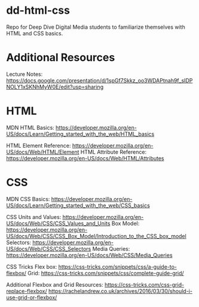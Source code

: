 # dd-html-css
Repo for Deep Dive Digital Media students to familiarize themselves with HTML and CSS basics. 

# Additional Resources 

Lecture Notes: https://docs.google.com/presentation/d/1spGf7Skkz_oo3WDAPtnah9f_sIDPNOLY1xSKNhMyW0E/edit?usp=sharing
# HTML
MDN HTML Basics: https://developer.mozilla.org/en-US/docs/Learn/Getting_started_with_the_web/HTML_basics

HTML Element Reference: https://developer.mozilla.org/en-US/docs/Web/HTML/Element
HTML Attribute Reference: https://developer.mozilla.org/en-US/docs/Web/HTML/Attributes

# CSS
MDN CSS Basics: https://developer.mozilla.org/en-US/docs/Learn/Getting_started_with_the_web/CSS_basics

CSS Units and Values: https://developer.mozilla.org/en-US/docs/Web/CSS/CSS_Values_and_Units
Box Model: https://developer.mozilla.org/en-US/docs/Web/CSS/CSS_Box_Model/Introduction_to_the_CSS_box_model
Selectors: https://developer.mozilla.org/en-US/docs/Web/CSS/CSS_Selectors
Media Queries: https://developer.mozilla.org/en-US/docs/Web/CSS/Media_Queries


CSS Tricks
  Flex box: https://css-tricks.com/snippets/css/a-guide-to-flexbox/
  Grid: https://css-tricks.com/snippets/css/complete-guide-grid/
  
Additional Flexbox and Grid Resources: 
  https://css-tricks.com/css-grid-replace-flexbox/
  https://rachelandrew.co.uk/archives/2016/03/30/should-i-use-grid-or-flexbox/
